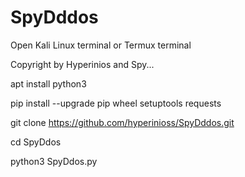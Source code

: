 # SpyDddos

Open Kali Linux terminal or Termux terminal
 
Copyright by Hyperinios and Spy...

apt install python3

pip install --upgrade pip wheel setuptools requests

git clone https://github.com/hyperinioss/SpyDddos.git

cd SpyDdos

python3 SpyDdos.py



